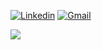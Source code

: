 [![Linkedin](https://img.shields.io/badge/-LinkedIn-blue?style=flat&logo=Linkedin&logoColor=white)](https://www.linkedin.com/in/eduardo-villalobos-089b76244/)
[![Gmail](https://img.shields.io/badge/-Gmail-c14438?style=flat&logo=Gmail&logoColor=white)](mailto:eduardoalejandro.v.mtz@gmail.com)


<picture>
  <source
    srcset="github-readme-stats-rho-one-71.vercel.app/api?username=eduardomv2&show_icons=true&theme=dark"
    media="(prefers-color-scheme: dark)"
  />
  <source
    srcset="github-readme-stats-rho-one-71.vercel.app/api?username=eduardomv2&show_icons=true"
    media="(prefers-color-scheme: light), (prefers-color-scheme: no-preference)"
  />
  <img src="github-readme-stats-rho-one-71.vercel.app/api?username=eduardomv2&show_icons=true" />
</picture>





<!--
// I am Eduardo Villalobos and I am currently finishing my Computer Engineering at the university!  

<img align="right" alt="img" src="https://github.com/eduardomv2/eduardomv2/assets/87501782/01e5bee7-1670-4a61-ae3e-641123ce962b" width="60%" height="auto" />

#### 🔭 Things I am currently working on: 
- Punto Total with C#
- Mobile Aplication with Dart 
- Personal Blog 

<!--
![Img](https://github.com/eduardomv2/eduardomv2/assets/87501782/01e5bee7-1670-4a61-ae3e-641123ce962b)

<!--
**eduardomv2/eduardomv2** is a ✨ _special_ ✨ repository because its `README.md` (this file) appears on your GitHub profile.

-->
